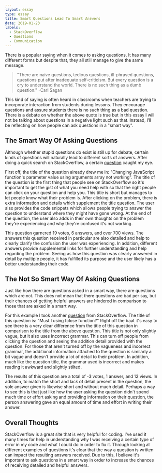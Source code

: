 ```yaml
---
layout: essay
type: essay
title: Smart Questions Lead To Smart Answers
date: 2019-01-23
labels:
  - StackOverflow
  - Questions
  - Communication
---
```


There is a popular saying when it comes to asking questions. It has many different forms but despite that, they all still manage to give the same message. 

<blockquote> "There are naive questions, tedious questions, ill-phrased questions, questions put after inadequate self-criticism. But every question is a cry to understand the world. There is no such thing as a dumb question." -Carl Sagan
</blockquote>

This kind of saying is often heard in classrooms when teachers are trying to incorporate interaction from students during lessons. They encourage questions and assure students there is no such thing as a bad question. There is a debate on whether the above quote is true but in this essay I will not be talking about questions in a negative light such as that. Instead, I'll be reflecting on how people can ask questions in a "smart way".

## The Smart Way Of Asking Questions

Although whether stupid questions do exist is still up for debate, certain kinds of questions will naturally lead to different sorts of answers. After doing a quick search on StackOverflow, a certain [question](https://stackoverflow.com/questions/54323086/changing-javascript-functions-parameter-value-using-arguments-array-not-working) caught my eye. 

First off, the title of the question already drew me in: "Changing JavaScript function's parameter value using arguments array not working". The title of the question is the first thing that people see on StackOverflow so it's important to get the gist of what you need help with so that the right people can click on your question and help you. This title is short but manages to let people know what their problem is. After clicking on the problem, there is extra information and details which supplement the title question. The user also provides the code snippets which allows people trying to answer the question to understand where they might have gone wrong. At the end of the question, the user also adds in their own thoughts on the problem they're experiencing and why they're confused it's not working.

This question garnered 19 votes, 6 answers, and over 700 views. The answers this question received in particular are also detailed and help to clearly clarify the confusion the user was experiencing. In addition, different answers provide supplemental links for further understanding and help regarding the problem. Seeing as how this question was clearly answered in detail by multiple people, it has fulfilled its purpose and the user likely has a better understanding their code.

## The Not So Smart Way Of Asking Questions

Just like how there are questions asked in a smart way, there are questions which are not. This does not mean that there questions are bad per say, but their chances of getting helpful answers are hindered in comparison to those that are asked in a smart way.

For this example I took another [question](https://stackoverflow.com/questions/54323086/changing-javascript-functions-parameter-value-using-arguments-array-not-working) from StackOverflow. The title of this question is: "Must I using fclose function?" Right off the baat it's easy to see there is a very clear difference from the title of this question in comparison to the title from the above question. This title is not only slightly vague, but it also uses incorrect grammar. This can turn off people from clicking the question and seeing the addition detail provided with the question. For those that aren't turned off by the vagueness and incorrect grammar, the additional information attached to the question is similarly a bit vague and doesn't provide a lot of detail to their problem. In addition, much like the question title, the grammar used is incorrect and makes reading it awkward and slightly stilted.

The results of this question are a total of -3 votes, 1 answer, and 12 views. In addition, to match the short and lack of detail present in the question, the sole answer given is likewise short and without much detail. Perhaps a way to see this is that just like how the user asking the question didn't spend much time or effort asking and providing information on their question, the person answering gave an equal amount of time and effort in writing their answer.

## Overall Thoughts

StackOverflow is a great site that is very helpful for coding. I've used it many times for help in understanding why I was receiving a certain type of error in my code and what I could do in order to fix it. Through looking at different examples of questions it's clear that the way a question is written can impact the resulting answers received. Due to this, I believe it's important to ask questions in a smart way in order to increase the chances of receiving detailed and helpful answers.
